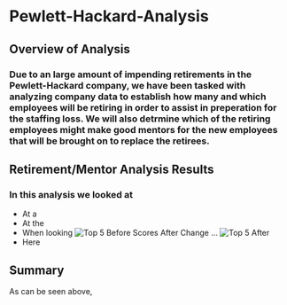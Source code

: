 # Pewlett-Hackard-Analysis
## Overview of Analysis

### Due to an large amount of impending retirements in the Pewlett-Hackard company, we have been tasked with analyzing company data to establish how many and which employees will be retiring in order to assist in preperation for the staffing loss. We will also detrmine which of the retiring employees might make good mentors for the new employees that will be brought on to replace the retirees.

## Retirement/Mentor Analysis Results

### In this analysis we looked at 
  -  At a 
  -  At the 
  -  When looking ![Top 5 Before](Resources/Top5_Old.PNG) Scores After Change ... ![Top 5 After](Resources/Top5_New.PNG)
  -  Here 

## Summary

  As can be seen above, 

